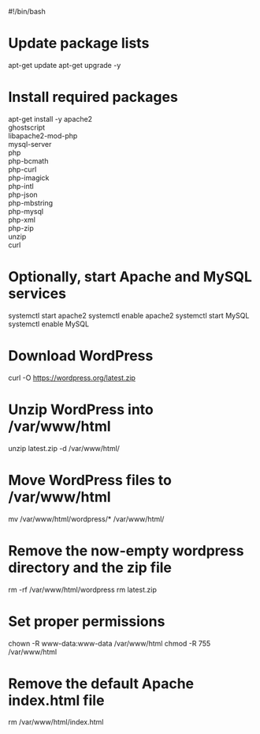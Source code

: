 #!/bin/bash
# Update package lists
apt-get update
apt-get upgrade -y

# Install required packages
apt-get install -y apache2 \
                    ghostscript \
                    libapache2-mod-php \
                    mysql-server \
                    php \
                    php-bcmath \
                    php-curl \
                    php-imagick \
                    php-intl \
                    php-json \
                    php-mbstring \
                    php-mysql \
                    php-xml \
                    php-zip \
                    unzip \
                    curl

# Optionally, start Apache and MySQL services
systemctl start apache2
systemctl enable apache2
systemctl start MySQL   
systemctl enable MySQL  

# Download WordPress
curl -O https://wordpress.org/latest.zip

# Unzip WordPress into /var/www/html
unzip latest.zip -d /var/www/html/

# Move WordPress files to /var/www/html
mv /var/www/html/wordpress/* /var/www/html/

# Remove the now-empty wordpress directory and the zip file
rm -rf /var/www/html/wordpress
rm latest.zip

# Set proper permissions
chown -R www-data:www-data /var/www/html
chmod -R 755 /var/www/html

# Remove the default Apache index.html file
rm /var/www/html/index.html
